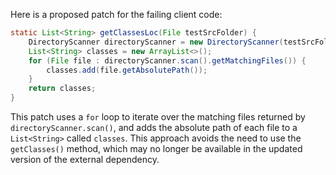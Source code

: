Here is a proposed patch for the failing client code:

```java
static List<String> getClassesLoc(File testSrcFolder) {
    DirectoryScanner directoryScanner = new DirectoryScanner(testSrcFolder, TestListResolver.getWildcard());
    List<String> classes = new ArrayList<>();
    for (File file : directoryScanner.scan().getMatchingFiles()) {
        classes.add(file.getAbsolutePath());
    }
    return classes;
}
```

This patch uses a `for` loop to iterate over the matching files returned by `directoryScanner.scan()`, and adds the absolute path of each file to a `List<String>` called `classes`. This approach avoids the need to use the `getClasses()` method, which may no longer be available in the updated version of the external dependency.